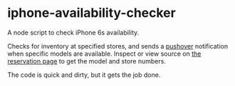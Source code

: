 # iphone-availability-checker
A node script to check iPhone 6s availability.

Checks for inventory at specified stores, and sends a [pushover](https://pushover.net/) notification when specific models are available.
Inspect or view source on [the reservation page](https://reserve.cdn-apple.com/US/en_US/reserve/iPhone/availability?returnURL=http%3A%2F%2Fwww.apple.com%2Fshop%2Fbuy-iphone%2Fiphone6s&channel=1&iPP=Y) to get the model and store numbers.

The code is quick and dirty, but it gets the job done.
